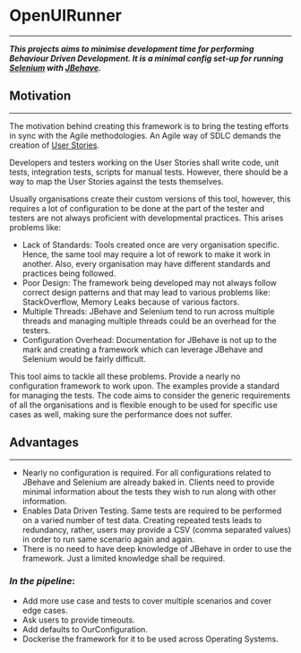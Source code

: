 # OpenUIRunner

---
 ***This projects aims to minimise development time for performing Behaviour 
 Driven Development.
 It is a minimal config set-up for running [Selenium](https://www.selenium.dev/) with [JBehave](https://jbehave.org/).***

## Motivation

---
The motivation behind creating this framework is to bring the testing 
efforts in sync with the Agile methodologies. An Agile way of SDLC demands 
the creation of [User Stories](https://en.wikipedia.org/wiki/User_story).

Developers and testers working on the User Stories shall write code, unit 
tests, integration tests, scripts for manual tests. However, there should be 
a way to map the User Stories against the tests themselves.

Usually organisations create their custom versions of this tool, however, 
this requires a lot of configuration to be done at the part of the tester 
and testers are not always proficient with developmental practices. This 
arises problems like:
- Lack of Standards: Tools created once are very organisation specific. 
  Hence, the same tool may require a lot of rework to make it work in 
  another. Also, every organisation may have different standards and 
  practices being followed.
- Poor Design: The framework being developed may not always follow correct 
  design patterns and that may lead to various problems like: StackOverflow, 
  Memory Leaks because of various factors.
- Multiple Threads: JBehave and Selenium tend to run across multiple threads 
  and managing multiple threads could be an overhead for the testers.
- Configuration Overhead: Documentation for JBehave is not up to the mark 
  and creating a framework which can leverage JBehave and Selenium would be 
  fairly difficult.
  
This tool aims to tackle all these problems. Provide a nearly no 
configuration framework to work upon. The examples provide a standard for 
managing the tests. The code aims to consider the generic requirements of 
all the organisations and is flexible enough to be used for specific use 
cases as well, making sure the performance does not suffer.

## Advantages

---
- Nearly no configuration is required. For all configurations related to 
  JBehave and Selenium are already baked in. Clients need to provide minimal 
  information about the tests they wish to run along with other information.
- Enables Data Driven Testing. Same tests are required to be performed on a 
  varied number of test data. Creating repeated tests leads to redundancy, 
  rather, users may provide a CSV (comma separated values) in order to run 
  same scenario again and again.
- There is no need to have deep knowledge of JBehave in order to use the 
  framework. Just a limited knowledge shall be required.
  
### *In the pipeline*:
- Add more use case and tests to cover multiple scenarios and cover edge cases.
- Ask users to provide timeouts.
- Add defaults to OurConfiguration.
- Dockerise the framework for it to be used across Operating Systems.